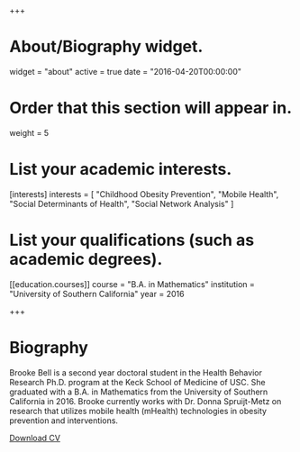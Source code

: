 +++
# About/Biography widget.
widget = "about"
active = true
date = "2016-04-20T00:00:00"

# Order that this section will appear in.
weight = 5

# List your academic interests.
[interests]
  interests = [
    "Childhood Obesity Prevention",
    "Mobile Health",
    "Social Determinants of Health",
    "Social Network Analysis"
  ]

# List your qualifications (such as academic degrees).

[[education.courses]]
  course = "B.A. in Mathematics"
  institution = "University of Southern California"
  year = 2016
 
+++

# Biography

Brooke Bell is a second year doctoral student in the Health Behavior Research Ph.D. program at the Keck School of Medicine of USC. She graduated with a B.A. in Mathematics from the University of Southern California in 2016. Brooke currently works with Dr. Donna Spruijt-Metz on research that utilizes mobile health (mHealth) technologies in obesity prevention and interventions.

[Download CV](https://www.dropbox.com/s/079zwn9qtmi4krw/BBell_CV_4.2018.pdf?dl=0)
